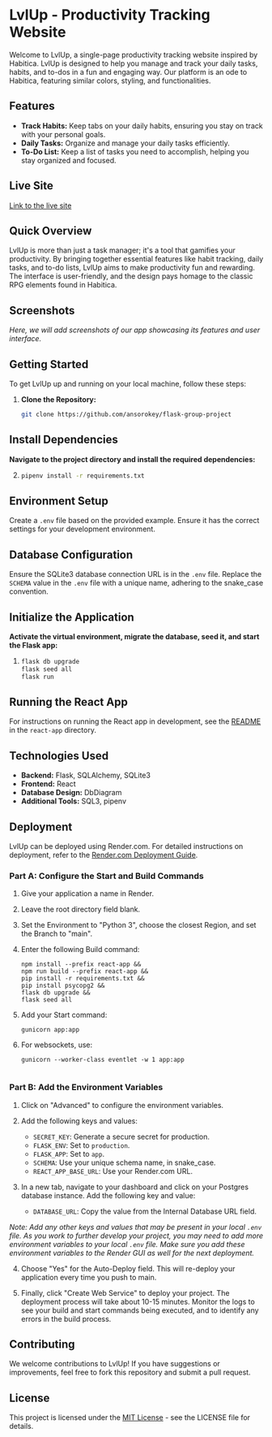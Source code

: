# LvlUp - Productivity Tracking Website

Welcome to LvlUp, a single-page productivity tracking website inspired by Habitica. LvlUp is designed to help you manage and track your daily tasks, habits, and to-dos in a fun and engaging way. Our platform is an ode to Habitica, featuring similar colors, styling, and functionalities.

## Features

- **Track Habits:** Keep tabs on your daily habits, ensuring you stay on track with your personal goals.
- **Daily Tasks:** Organize and manage your daily tasks efficiently.
- **To-Do List:** Keep a list of tasks you need to accomplish, helping you stay organized and focused.

## Live Site

[Link to the live site](https://level-up-sy4q.onrender.com/)

## Quick Overview

LvlUp is more than just a task manager; it's a tool that gamifies your productivity. By bringing together essential features like habit tracking, daily tasks, and to-do lists, LvlUp aims to make productivity fun and rewarding. The interface is user-friendly, and the design pays homage to the classic RPG elements found in Habitica.

## Screenshots

*Here, we will add screenshots of our app showcasing its features and user interface.*

## Getting Started

To get LvlUp up and running on your local machine, follow these steps:

1. **Clone the Repository:**
   ```bash
   git clone https://github.com/ansorokey/flask-group-project


## Install Dependencies

**Navigate to the project directory and install the required dependencies:**

2. ```bash
   pipenv install -r requirements.txt

## Environment Setup

Create a `.env` file based on the provided example. Ensure it has the correct settings for your development environment.

## Database Configuration

Ensure the SQLite3 database connection URL is in the `.env` file. Replace the `SCHEMA` value in the `.env` file with a unique name, adhering to the snake_case convention.

## Initialize the Application

**Activate the virtual environment, migrate the database, seed it, and start the Flask app:** 
1. ```bash pipenv shell 
   flask db upgrade 
   flask seed all 
   flask run


## Running the React App

For instructions on running the React app in development, see the [README](./react-app/README.md) in the `react-app` directory.

## Technologies Used

- **Backend:** Flask, SQLAlchemy, SQLite3
- **Frontend:** React
- **Database Design:** DbDiagram
- **Additional Tools:** SQL3, pipenv

## Deployment

LvlUp can be deployed using Render.com. For detailed instructions on deployment, refer to the [Render.com Deployment Guide](https://render.com/docs/deploy-flask).

### Part A: Configure the Start and Build Commands

1. Give your application a name in Render.
2. Leave the root directory field blank.
3. Set the Environment to "Python 3", choose the closest Region, and set the Branch to "main".
4. Enter the following Build command:

   ```shell
   npm install --prefix react-app &&
   npm run build --prefix react-app &&
   pip install -r requirements.txt &&
   pip install psycopg2 &&
   flask db upgrade &&
   flask seed all

5. Add your Start command:

   ```shell
   gunicorn app:app

6. For websockets, use:
   ```shell
   gunicorn --worker-class eventlet -w 1 app:app


### Part B: Add the Environment Variables

1. Click on "Advanced" to configure the environment variables.
2. Add the following keys and values:
   - `SECRET_KEY`: Generate a secure secret for production.
   - `FLASK_ENV`: Set to `production`.
   - `FLASK_APP`: Set to `app`.
   - `SCHEMA`: Use your unique schema name, in snake_case.
   - `REACT_APP_BASE_URL`: Use your Render.com URL.

3. In a new tab, navigate to your dashboard and click on your Postgres database instance. Add the following key and value:
   - `DATABASE_URL`: Copy the value from the Internal Database URL field.

_Note: Add any other keys and values that may be present in your local `.env` file. As you work to further develop your project, you may need to add more environment variables to your local `.env` file. Make sure you add these environment variables to the Render GUI as well for the next deployment._

4. Choose "Yes" for the Auto-Deploy field. This will re-deploy your application every time you push to main.

5. Finally, click "Create Web Service" to deploy your project. The deployment process will take about 10-15 minutes. Monitor the logs to see your build and start commands being executed, and to identify any errors in the build process.

## Contributing

We welcome contributions to LvlUp! If you have suggestions or improvements, feel free to fork this repository and submit a pull request.

## License

This project is licensed under the [MIT License](LICENSE.md) - see the LICENSE file for details.

